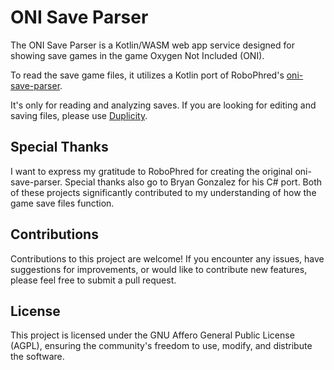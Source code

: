 # ONI Save Parser

The ONI Save Parser is a Kotlin/WASM web app service designed for
showing save games in the game Oxygen Not Included (ONI).

To read the save game files, it utilizes a Kotlin port
of RoboPhred's [oni-save-parser](https://github.com/RoboPhred/oni-save-parser).

It's only for reading and analyzing saves.
If you are looking for editing and saving files, please use [Duplicity](https://robophred.github.io/oni-duplicity/#/).

## Special Thanks

I want to express my gratitude to RoboPhred for creating the original oni-save-parser.
Special thanks also go to Bryan Gonzalez for his C# port.
Both of these projects significantly contributed to my understanding of how the
game save files function.

## Contributions

Contributions to this project are welcome! If you encounter any issues,
have suggestions for improvements, or would like to contribute new features,
please feel free to submit a pull request.

## License

This project is licensed under the GNU Affero General Public License (AGPL),
ensuring the community's freedom to use, modify, and distribute the software.
